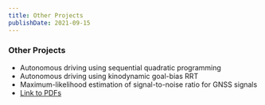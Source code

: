 ```yaml
---
title: Other Projects
publishDate: 2021-09-15
---
```


### Other Projects
* Autonomous driving using sequential quadratic programming
* Autonomous driving using kinodynamic goal-bias RRT
* Maximum-likelihood estimation of signal-to-noise ratio for GNSS signals
* [Link to PDFs](https://drive.google.com/drive/folders/1F9Ay-TXPotFZ08XSMGUULeJu0NBLtuFX?usp=sharing)